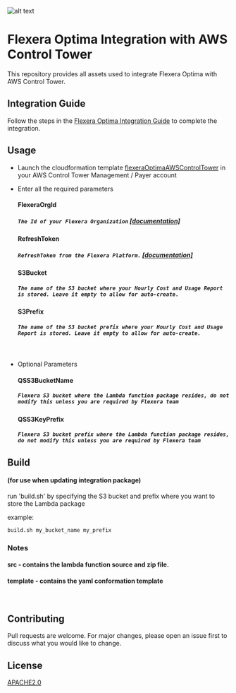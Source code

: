 ![alt text](https://github.com/flexera/aws-control-tower/blob/main/aws-control-tower.png?raw=true)

# Flexera Optima Integration with AWS Control Tower

This repository provides all assets used to integrate Flexera Optima with AWS Control Tower.

## Integration Guide

Follow the steps in the  [Flexera Optima Integration Guide](https://linktodguide.) to complete the integration.

## Usage
- Launch the cloudformation template [flexeraOptimaAWSControlTower](https://us-east-1.console.aws.amazon.com/cloudformation/home?region=us-east-1#/stacks/create/review?templateURL=https://flxlambda.s3.amazonaws.com/assets/flexeraOptimaAWSControlTower.yaml) in your AWS Control Tower Management / Payer account
- Enter all the required parameters

    ####  FlexeraOrgId
    ##### `The Id of your Flexera Organization` [[documentation]](https://docs.flexera.com/flexera/EN/FlexeraAPI/OrgID.htm)
    #### RefreshToken 
    ##### `RefreshToken from the Flexera Platform.` [[documentation]](https://docs.flexera.com/flexera/EN/FlexeraAPI/GenerateRefreshToken.htm)
    #### S3Bucket 
    ##### `The name of the S3 bucket where your Hourly Cost and Usage Report is stored. Leave it empty to allow for auto-create.`
    #### S3Prefix 
    ##### `The name of the S3 bucket prefix where your Hourly Cost and Usage Report is stored. Leave it empty to allow for auto-create.`
    <br /> 
- Optional Parameters
    #### QSS3BucketName
    ##### `Flexera S3 bucket where the Lambda function package resides, do not modify this unless you are required by Flexera team`
    #### QSS3KeyPrefix
    ##### `Flexera S3 bucket prefix where the Lambda function package resides, do not modify this unless you are required by Flexera team`


## Build 
#### (for use when updating integration package)
run 'build.sh' by specifying the S3 bucket and prefix where you want to store the Lambda package

example:

```
build.sh my_bucket_name my_prefix
```

### Notes
#### src - contains the lambda function source and zip file.
#### template - contains the yaml conformation template
<br /> 

## Contributing
Pull requests are welcome. For major changes, please open an issue first to discuss what you would like to change.


## License
[APACHE2.0](https://github.com/flexera/aws-control-tower/blob/main/LICENSE)

